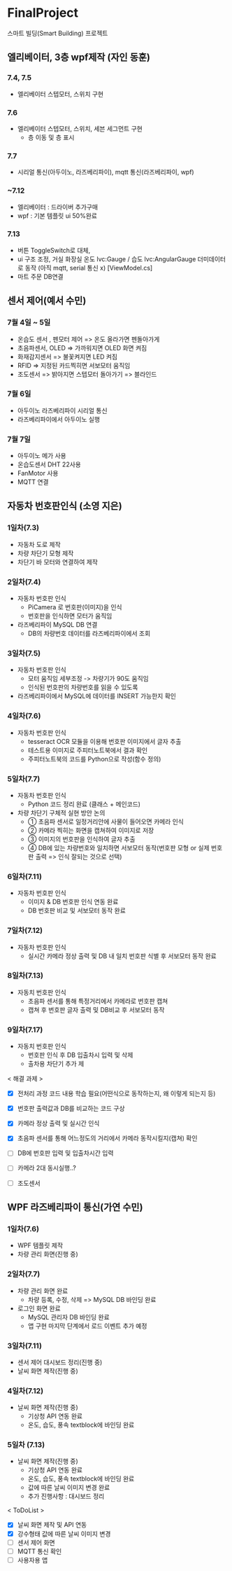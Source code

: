 # FinalProject
스마트 빌딩(Smart Building) 프로젝트


## 엘리베이터, 3층 wpf제작 (자인 동훈)
### 7.4, 7.5
- 엘리베이터 스텝모터, 스위치 구현	
### 7.6
- 엘리베이터 스텝모터, 스위치, 세븐 세그먼트 구현
	- 층 이동 및 층 표시
### 7.7
- 시리얼 통신(아두이노, 라즈베리파이), mqtt 통신(라즈베리파이, wpf)
### ~7.12
- 엘리베이터 : 드라이버 추가구매
- wpf : 기본 템플릿 ui 50%완료
### 7.13
- 버튼 ToggleSwitch로 대체, 
- ui 구조 조정, 거실 화장실 온도 lvc:Gauge / 습도 lvc:AngularGauge 더미데이터로 동작 (아직 mqtt, serial 통신 x) [ViewModel.cs]
- 마트 주문 DB연결

## 센서 제어(예서 수민)

### 7월 4일 ~ 5일
- 온습도 센서 , 펜모터 제어 => 온도 올라가면 펜돌아가게
- 초음파센서, OLED => 가까워지면 OLED 화면 켜짐
- 화재감지센서 => 불꽃켜지면 LED 켜짐
- RFID => 지정된 카드찍히면 서보모터 움직임
- 조도센서 => 밝아지면 스텝모터 돌아가기 => 블라인드

### 7월 6일
- 아두이노 라즈베리파이 시리얼 통신
- 라즈베리파이에서 아두이노 실행

### 7월 7일
- 아두이노 메가 사용
- 온습도센서 DHT 22사용
- FanMotor 사용
- MQTT 연결
  

## 자동차 번호판인식 (소영 지은)
### 1일차(7.3)
- 자동차 도로 제작
- 차량 차단기 모형 제작
- 차단기 바 모터와 연결하여 제작

### 2일차(7.4)
- 자동차 번호판 인식
  - PiCamera 로 번호판(이미지)을 인식
  - 번호판을 인식하면 모터가 움직임
- 라즈베리파이 MySQL DB 연결
  - DB의 차량번호 데이터를 라즈베리파이에서 조회

### 3일차(7.5)
- 자동차 번호판 인식
  - 모터 움직임 세부조정 -> 차량기가 90도 움직임
  - 인식된 번호판의 차량번호를 읽을 수 있도록
- 라즈베리파이에서 MySQL에 데이터를 INSERT 가능한지 확인

### 4일차(7.6)
- 자동차 번호판 인식
  - tesseract OCR 모듈을 이용해 번호판 이미지에서 글자 추출
  - 테스트용 이미지로 주피터노트북에서 결과 확인
  - 주피터노트북의 코드를 Python으로 작성(함수 정의)

### 5일차(7.7)
- 자동차 번호판 인식
  - Python 코드 정리 완료 (클래스 + 메인코드)
- 차량 차단기 구체적 실현 방안 논의
  - ① 초음파 센서로 일정거리안에 사물이 들어오면 카메라 인식
  - ② 카메라 찍히는 화면을 캡쳐하여 이미지로 저장
  - ③ 이미지의 번호판을 인식하여 글자 추출
  - ④ DB에 있는 차량번호와 일치하면 서보모터 동작(번호판 모형 or 실제 번호판 출력 => 인식 잘되는 것으로 선택)

### 6일차(7.11)
- 자동차 번호판 인식
  - 이미지 & DB 번호판 인식 연동 완료
  - DB 번호판 비교 및 서보모터 동작 완료

### 7일차(7.12)
- 자동차 번호판 인식
  - 실시간 카메라 정상 출력 및 DB 내 일치 번호판 식별 후 서보모터 동작 완료
 
### 8일차(7.13)
- 자동치 번호판 인식
  - 초음파 센서를 통해 특정거리에서 카메라로 번호판 캡쳐
  - 캡쳐 후 번호판 글자 출력 및 DB비교 후 서보모터 동작
  
### 9일차(7.17)
- 자동치 번호판 인식
  - 번호판 인식 후 DB 입출차시 입력 및 삭제 
  - 출차용 차단기 추가 제
    
< 해결 과제 >
- [x] 전처리 과정 코드 내용 학습 필요(어떤식으로 동작하는지, 왜 이렇게 되는지 등)
- [x] 번호판 출력값과 DB를 비교하는 코드 구상
- [x] 카메라 정상 출력 및 실시간 인식
- [x] 초음파 센서를 통해 어느정도의 거리에서 카메라 동작시킬지(캡쳐) 확인
- [ ] DB에 번호판 입력 및 입출차시간 입력
- [ ] 카메라 2대 동시실행..?
- [ ] 조도센서
      

## WPF 라즈베리파이 통신(가연 수민)
### 1일차(7.6)
- WPF 템플릿 제작
- 차량 관리 화면(진행 중)
### 2일차(7.7)
- 차량 관리 화면 완료
	- 차량 등록, 수정, 삭제 => MySQL DB 바인딩 완료
- 로그인 화면 완료
	- MySQL 관리자 DB 바인딩 완료
	- 앱 구현 마지막 단계에서 로드 이벤트 추가 예정
### 3일차(7.11)
- 센서 제어 대시보드 정리(진행 중)
- 날씨 화면 제작(진행 중)

### 4일차(7.12)
- 날씨 화면 제작(진행 중)
	- 기상청 API 연동 완료
	- 온도, 습도, 풍속 textblock에 바인딩 완료

### 5일차 (7.13)
- 날씨 화면 제작(진행 중)
	- 기상청 API 연동 완료
	- 온도, 습도, 풍속 textblock에 바인딩 완료
	- 값에 따른 날씨 이미지 변경 완료
	- 추가 진행사항 : 대시보드 정리
	
 < ToDoList >
- [x] 날씨 화면 제작 및 API 연동
- [x] 강수형태 값에 따른 날씨 이미지 변경
- [ ] 센서 제어 화면
- [ ] MQTT 통신 확인
- [ ] 사용자용 앱
